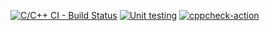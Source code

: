 [![C/C++ CI - Build Status](https://github.com/rkstark98/miniproject/actions/workflows/C_CPP.yml/badge.svg?branch=master)](https://github.com/rkstark98/miniproject/actions/workflows/C_CPP.yml)
[![Unit testing](https://github.com/rkstark98/miniproject/actions/workflows/unit-test.yml/badge.svg?branch=master)](https://github.com/rkstark98/miniproject/actions/workflows/unit-test.yml)
[![cppcheck-action](https://github.com/rkstark98/miniproject/actions/workflows/cppcheck.yml/badge.svg)](https://github.com/rkstark98/miniproject/actions/workflows/cppcheck.yml)

